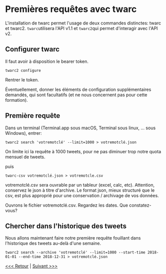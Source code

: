 # Premières requêtes avec twarc

L'installation de twarc permet l'usage de deux commandes distinctes: twarc et twarc2. `twarc`utilisera l'API v1.1 et `twarc2`qui permet d'interagir avec l'API v2. 

## Configurer twarc

Il faut avoir à disposition le bearer token.

`twarc2 configure`

Rentrer le token.

Éventuellement, donner les éléments de configuration supplémentaires demandés, qui sont facultatifs (et ne nous concernent pas pour cette formation).

## Première requête

Dans un terminal (Terminal.app sous macOS, Terminal sous linux, ... sous Windows), entrer:

`twarc2 search 'votremotclé' --limit=1000 > votremotclé.json`

On limite ici la requête à 1000 tweets, pour ne pas diminuer trop notre quota mensuel de tweets.

puis

`twarc-csv votremotclé.json > votremotcle.csv`

votremotclé.csv sera ouvrable par un tableur (excel, calc, etc). Attention, conservez le json à titre d'archive. Le format json, mieux structuré que le csv, est plus approprié pour une conservation / archivage de vos données.

Ouvrons le fichier votremotclé.csv. Regardez les dates. Que constatez-vous?

## Chercher dans l'historique des tweets

Nous allons maintenant faire notre première requête fouillant dans l'historique des tweets au-delà d'une semaine.

`twarc2 search --archive 'votremotclé' --limit=1000 --start-time 2018-01-01 --end-time 2018-12-31 > votremotclé.json`


[<<< Retour]() | [Suivant >>>]()
